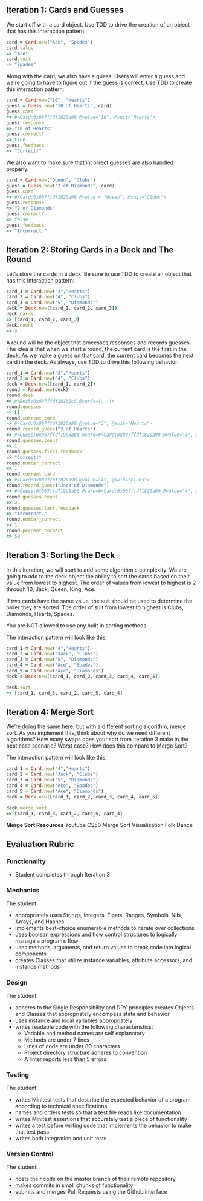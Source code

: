 ## Iteration 1: Cards and Guesses
We start off with a card object. Use TDD to drive the creation of an object that has this interaction pattern:

```ruby
card = Card.new("Ace", "Spades")
card.value
=> "Ace"
card.suit
=> "Spades"
```

Along with the card, we also have a guess. Users will enter a guess and we’re going to have to figure out if the guess is correct. Use TDD to create this interaction pattern:

```ruby
card = Card.new("10", "Hearts")
guess = Guess.new("10 of Hearts", card)
guess.card
=> #<Card:0x007ffdf1820a90 @value="10", @suit="Hearts">
guess.response
=> "10 of Hearts"
guess.correct?
=> true
guess.feedback
=> "Correct!"
```

We also want to make sure that incorrect guesses are also handled properly.

```ruby
card = Card.new("Queen", "Clubs")
guess = Guess.new("2 of Diamonds", card)
guess.card
=> #<Card:0x007ffdf1820a90 @value = "Queen", @suit="Clubs">
guess.response
=> "2 of Diamonds"
guess.correct?
=> false
guess.feedback
=> "Incorrect."
```

## Iteration 2: Storing Cards in a Deck and The Round

Let’s store the cards in a deck. Be sure to use TDD to create an object that has this interaction pattern:

```ruby
card_1 = Card.new("3","Hearts")
card_2 = Card.new("4", "Clubs")
card_3 = Card.new("5", "Diamonds")
deck = Deck.new([card_1, card_2, card_3])
deck.cards
=> [card_1, card_2, card_3]
deck.count
=> 3
```

A round will be the object that processes responses and records guesses. The idea is that when we start a round, the current card is the first in the deck. As we make a guess on that card, the current card becomes the next card in the deck. As always, use TDD to drive this following behavior.

```ruby
card_1 = Card.new("3","Hearts")
card_2 = Card.new("4", "Clubs")
deck = Deck.new([card_1, card_2])
round = Round.new(deck)
round.deck
=> #<Deck:0x007ffdf181b9c8 @cards=[...]>
round.guesses
=> []
round.current_card
=> #<Card:0x007ffdf1820a90 @value="3", @suit="Hearts">
round.record_guess("3 of Hearts")
=> #<Guess:0x007ffdf19c8a00 @card=#<Card:0x007ffdf1820a90 @value="3", @suit="Hearts">, @response="3 of Hearts">
round.guesses.count
=> 1
round.guesses.first.feedback
=> "Correct!"
round.number_correct
=> 1
round.current_card
=> #<Card:0x007ffdf1820a90 @value="4", @suit="Clubs">
round.record_guess("Jack of Diamonds")
=> #<Guess:0x007ffdf19c8a00 @card=#<Card:0x007ffdf1820a90 @value="4", @suit="Clubs">, @response="Jack of Diamonds">
round.guesses.count
=> 2
round.guesses.last.feedback
=> "Incorrect."
round.number_correct
=> 1
round.percent_correct
=> 50
```

## Iteration 3: Sorting the Deck

In this iteration, we will start to add some algorithmic complexity. We are going to add to the deck object the ability to sort the cards based on their value from lowest to highest. The order of values from lowest to highest is 2 through 10, Jack, Queen, King, Ace.

If two cards have the same value, the suit should be used to determine the order they are sorted. The order of suit from lowest to highest is Clubs, Diamonds, Hearts, Spades.

You are NOT allowed to use any built in sorting methods.

The interaction pattern will look like this:

```ruby
card_1 = Card.new("4","Hearts")
card_2 = Card.new("Jack", "Clubs")
card_3 = Card.new("5", "Diamonds")
card_4 = Card.new("Ace", "Spades")
card_5 = Card.new("Ace", "Diamonds")
deck = Deck.new([card_1, card_2, card_3, card_4, card_5])

deck.sort
=> [card_1, card_3, card_2, card_5, card_4]
```

## Iteration 4: Merge Sort
We’re doing the same here, but with a different sorting algorithm, merge sort. As you implement this, think about why do we need different algorithms? How many swaps does your sort from iteration 3 make in the best case scenario? Worst case? How does this compare to Merge Sort?

The interaction pattern will look like this:

```ruby
card_1 = Card.new("4","Hearts")
card_2 = Card.new("Jack", "Clubs")
card_3 = Card.new("5", "Diamonds")
card_4 = Card.new("Ace", "Spades")
card_5 = Card.new("Ace", "Diamonds")
deck = Deck.new([card_1, card_2, card_3, card_4, card_5])

deck.merge_sort
=> [card_1, card_3, card_2, card_5, card_4]
```

**Merge Sort Resources**
Youtube CS50
Merge Sort Visualization
Folk Dance

## Evaluation Rubric
### Functionality
- Student completes through Iteration 3

### Mechanics

The student:

- appropriately uses Strings, Integers, Floats, Ranges, Symbols, Nils, Arrays, and Hashes
- implements best-choice enumerable methods to iterate over collections
- uses boolean expressions and flow control structures to logically manage a program’s flow
- uses methods, arguments, and return values to break code into logical components
- creates Classes that utilize instance variables, attribute accessors, and instance methods

### Design

The student:

- adheres to the Single Responsibility and DRY principles
creates Objects and Classes that appropriately encompass state and behavior
- uses instance and local variables appropriately
- writes readable code with the following characteristics:
  - Variable and method names are self explanatory
  - Methods are under 7 lines
  - Lines of code are under 80 characters
  - Project directory structure adheres to convention
  - A linter reports less than 5 errors

### Testing

The student:

- writes Minitest tests that describe the expected behavior of a program according to technical specifications
- names and orders tests so that a test file reads like documentation
- writes Minitest assertions that accurately test a piece of functionality
- writes a test before writing code that implements the behavior to make that test pass
- writes both integration and unit tests

### Version Control

The student:

- hosts their code on the master branch of their remote repository
- makes commits in small chunks of functionality
- submits and merges Pull Requests using the Github interface
